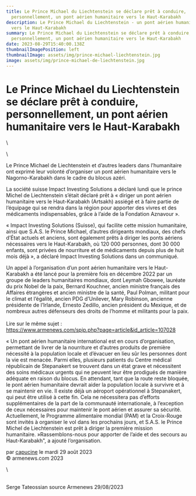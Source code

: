 ```yaml
---
title: Le Prince Michael du Liechtenstein se déclare prêt à conduire,
  personnellement, un pont aérien humanitaire vers le Haut-Karabakh
description: Le Prince Michael du Liechtenstein - un pont aérien humanitaire
  vers le Haut-Karabakh
summary: Le Prince Michael du Liechtenstein se déclare prêt à conduire,
  personnellement, un pont aérien humanitaire vers le Haut-Karabakh
date: 2023-08-29T15:40:00.138Z
thumbnailImagePosition: left
thumbnailImage: assets/img/prince-michael-liechtenstein.jpg
image: assets/img/prince-michael-de-liechtenstein.jpg
---
```

<!--StartFragment-->

# Le Prince Michael du Liechtenstein se déclare prêt à conduire, personnellement, un pont aérien humanitaire vers le Haut-Karabakh

<!--EndFragment-->\

\

<!--StartFragment-->

Le Prince Michael de Liechtenstein et d’autres leaders dans l’humanitaire ont exprimé leur volonté d’organiser un pont aérien humanitaire vers le Nagorno-Karabakh dans le cadre du blocus azéri.

La société suisse Impact Investing Solutions a déclaré lundi que le prince Michel de Liechtenstein s’était déclaré prêt à « diriger un pont aérien humanitaire vers le Haut-Karabakh (Artsakh) assiégé et à faire partie de l’équipage qui se rendra dans la région pour apporter des vivres et des médicaments indispensables, grâce à l’aide de la Fondation Aznavour ».

« Impact Investing Solutions (Suisse), qui facilite cette mission humanitaire, ainsi que S.A.S. le Prince Michael, d’autres dirigeants mondiaux, des chefs d’État actuels et anciens, sont également prêts à diriger les ponts aériens nécessaires vers le Haut-Karabakh, où 120 000 personnes, dont 30 000 enfants, sont privées de nourriture et de médicaments depuis plus de huit mois déjà », a déclaré Impact Investing Solutions dans un communiqué.

Un appel à l’organisation d’un pont aérien humanitaire vers le Haut-Karabakh a été lancé pour la première fois en décembre 2022 par un groupe de leaders humanitaires mondiaux, dont Leymah Gbowee, lauréate du prix Nobel de la paix, Bernard Kouchner, ancien ministre français des Affaires étrangères et ancien ministre de la santé, Paul Polman, militant pour le climat et l’égalité, ancien PDG d’Unilever, Mary Robinson, ancienne présidente de l’Irlande, Ernesto Zedillo, ancien président du Mexique, et de nombreux autres défenseurs des droits de l’homme et militants pour la paix.\
\
L﻿ire sur le même sujet : \
 https://www.armenews.com/spip.php?page=article&id_article=107028

« Un pont aérien humanitaire international est en cours d’organisation, permettant de livrer de la nourriture et d’autres produits de première nécessité à la population locale et d’évacuer en lieu sûr les personnes dont la vie est menacée. Parmi elles, plusieurs patients du Centre médical républicain de Stepanakert se trouvent dans un état grave et nécessitent des soins médicaux urgents qui ne peuvent leur être prodigués de manière adéquate en raison du blocus. En attendant, tant que la route reste bloquée, le pont aérien humanitaire devrait aider la population locale à survivre et à se maintenir en vie. Il existe déjà un aéroport opérationnel à Stepanakert, qui peut être utilisé à cette fin. Cela ne nécessitera pas d’efforts supplémentaires de la part de la communauté internationale, à l’exception de ceux nécessaires pour maintenir le pont aérien et assurer sa sécurité. Actuellement, le Programme alimentaire mondial (PAM) et la Croix-Rouge sont invités à organiser le vol dans les prochains jours, et S.A.S. le Prince Michel de Liechtenstein est prêt à diriger la première mission humanitaire. »Rassemblons-nous pour apporter de l’aide et des secours au Haut-Karabakh", a ajouté l’organisation.

par [capucine](https://www.armenews.com/spip.php?page=auteur&id_auteur=541) le mardi 29 août 2023\
© armenews.com 2023

<!--EndFragment-->\
\
S﻿erge Tateossian source Armenews 29/08/2023